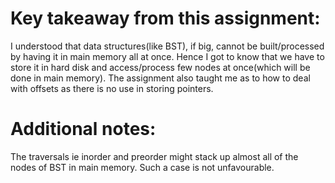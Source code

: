 # Key takeaway from this assignment:
I understood that data structures(like BST), if big, cannot be built/processed by having it 
in main memory all at once. Hence I got to know that we have to store it in hard disk 
and access/process few nodes at once(which will be done in main memory). The assignment 
also taught me as to how to deal with offsets as there is no use in storing pointers.

# Additional notes:
The traversals ie inorder and preorder might stack up almost all of the nodes of BST in 
main memory. Such a case is not unfavourable.
